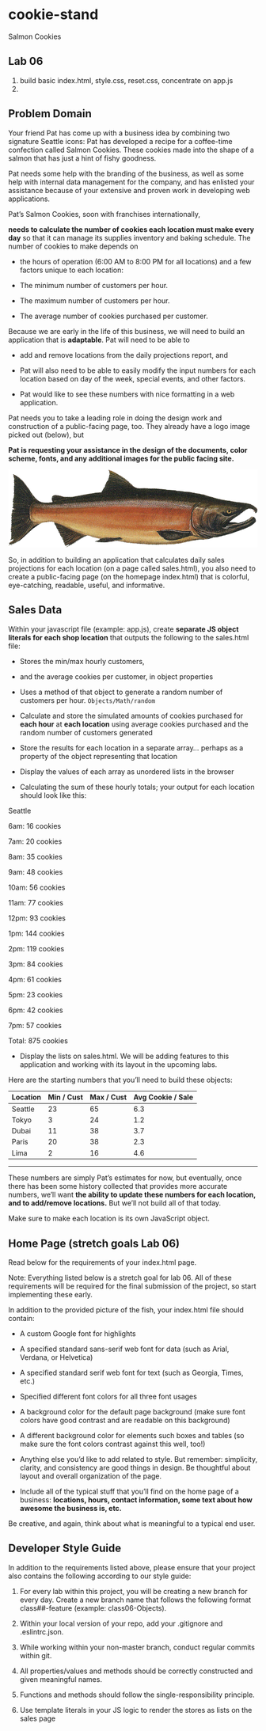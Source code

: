 # cookie-stand
Salmon Cookies

## Lab 06
1. build basic index.html, style.css, reset.css, concentrate on app.js
2. 

## Problem Domain
Your friend Pat has come up with a business idea by combining two signature Seattle icons: Pat has developed a recipe for a coffee-time confection called Salmon Cookies. These cookies made into the shape of a salmon that has just a hint of fishy goodness.

Pat needs some help with the branding of the business, as well as some help with internal data management for the company, and has enlisted your assistance because of your extensive and proven work in developing web applications.

Pat’s Salmon Cookies, soon with franchises internationally, 

**needs to calculate the number of cookies each location must make every day** so that it can manage its supplies inventory and baking schedule. The number of cookies to make depends on 
+ the hours of operation (6:00 AM to 8:00 PM for all locations) and a few factors unique to each location:

+ The minimum number of customers per hour.
+ The maximum number of customers per hour.
+ The average number of cookies purchased per customer.

Because we are early in the life of this business, we will need to build an application that is **adaptable**. Pat will need to be able to 
+ add and remove locations from the daily projections report, and

+ Pat will also need to be able to easily modify the input numbers for each location based on day of the week, special events, and other factors. 
+ Pat would like to see these numbers with nice formatting in a web application.

Pat needs you to take a leading role in doing the design work and construction of a public-facing page, too. They already have a logo image picked out (below), but 

**Pat is requesting your assistance in the design of the documents, color scheme, fonts, and any additional images for the public facing site.**

![salmon](/images/salmon.png)

So, in addition to building an application that calculates daily sales projections for each location (on a page called sales.html), you also need to create a public-facing page (on the homepage index.html) that is colorful, eye-catching, readable, useful, and informative.

## Sales Data
Within your javascript file (example: app.js), create **separate JS object literals for each shop location** that outputs the following to the sales.html file:

+ Stores the min/max hourly customers, 

+ and the average cookies per customer, in object properties

+ Uses a method of that object to generate a random number of customers per hour. `Objects/Math/random`

+ Calculate and store the simulated amounts of cookies purchased for **each hour** at **each location** using average cookies purchased and the random number of customers generated

+ Store the results for each location in a separate array… perhaps as a property of the object representing that location

+ Display the values of each array as unordered lists in the browser
+ Calculating the sum of these hourly totals; your output for each location should look like this:

Seattle

6am: 16 cookies

7am: 20 cookies

8am: 35 cookies

9am: 48 cookies

10am: 56 cookies

11am: 77 cookies

12pm: 93 cookies

1pm: 144 cookies

2pm: 119 cookies

3pm: 84 cookies 

4pm: 61 cookies

5pm: 23 cookies

6pm: 42 cookies

7pm: 57 cookies

Total: 875 cookies

 + Display the lists on sales.html. We will be adding features to this application and working with its layout in the upcoming labs.

Here are the starting numbers that you’ll need to build these objects:

Location|	Min / Cust|	Max / Cust|	Avg Cookie / Sale|
|----|-----|-------|--------|
|Seattle	| 23	| 65	| 6.3|
|Tokyo	    | 3	    | 24    | 1.2|
|Dubai	    | 11	| 38	| 3.7|
|Paris	    | 20	| 38	| 2.3|
|Lima	    | 2	    | 16	| 4.6|
_______________________

These numbers are simply Pat’s estimates for now, but eventually, once there has been some history collected that provides more accurate numbers, we’ll want **the ability to update these numbers for each location, and to add/remove locations.** But we’ll not build all of that today. 

Make sure to make each location is its own JavaScript object.

## Home Page (stretch goals Lab 06)
Read below for the requirements of your index.html page.

Note: Everything listed below is a stretch goal for lab 06. All of these requirements will be required for the final submission of the project, so start implementing these early.

In addition to the provided picture of the fish, your index.html file should contain:

+ A custom Google font for highlights

+ A specified standard sans-serif web font for data (such as Arial, Verdana, or Helvetica)

+ A specified standard serif web font for text (such as Georgia, Times, etc.)

+ Specified different font colors for all three font usages

+ A background color for the default page background (make sure font colors have good contrast and are readable on this background)

+ A different background color for elements such boxes and tables (so make sure the font colors contrast against this well, too!)

+ Anything else you’d like to add related to style. 
But remember: simplicity, clarity, and consistency are good things in design.
Be thoughtful about layout and overall organization of the page.

+ Include all of the typical stuff that you’ll find on the home page of a business: **locations, hours, contact information, some text about how awesome the business is, etc.**

 Be creative, and again, think about what is meaningful to a typical end user.

## Developer Style Guide
In addition to the requirements listed above, please ensure that your project also contains the following according to our style guide:

1. For every lab within this project, you will be creating a new branch for every day. Create a new branch name that follows the following format class##-feature (example: class06-Objects).

2. Within your local version of your repo, add your .gitignore and .eslintrc.json.

3. While working within your non-master branch, conduct regular commits within git.

4. All properties/values and methods should be correctly constructed and given meaningful names.

5. Functions and methods should follow the single-responsibility principle.

6. Use template literals in your JS logic to render the stores as lists on the sales page